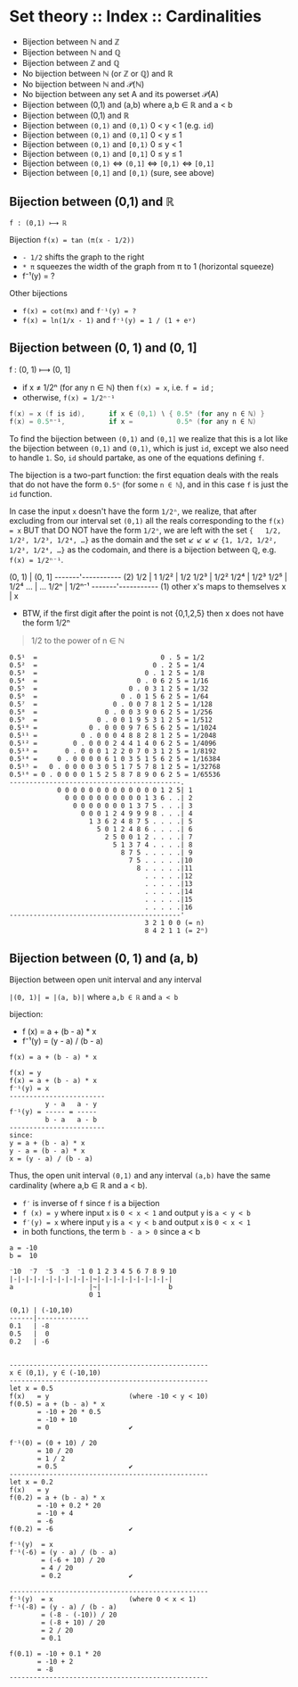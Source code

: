 # Set theory :: Index :: Cardinalities


- Bijection between ℕ and ℤ
- Bijection between ℕ and ℚ
- Bijection between ℤ and ℚ
- No bijection between ℕ (or ℤ or ℚ) and ℝ
- No bijection between ℕ and 𝒫(ℕ)
- No bijection between any set A and its powerset 𝒫(A)
- Bijection between (0,1) and (a,b) where a,b ∈ ℝ and a < b
- Bijection between (0,1) and ℝ
- Bijection between `(0,1)` and `(0,1)`   0 < y < 1     (e.g. `id`)
- Bijection between `(0,1)` and `(0,1]`   0 < y ≤ 1
- Bijection between `(0,1)` and `[0,1)`   0 ≤ y < 1
- Bijection between `(0,1)` and `[0,1]`   0 ≤ y ≤ 1
- Bijection between `(0,1)` <=> `(0,1]` <=> `[0,1)` <=> `[0,1]`
- Bijection between `[0,1]` and `[0,1)` (sure, see above)


## Bijection between (0,1) and ℝ

`f : (0,1) ⟼ ℝ`

Bijection `f(x) = tan (π(x - 1/2))`
- `- 1/2` shifts the graph to the right
- `* π`   squeezes the width of the graph from π to 1 (horizontal squeeze)
- f⁻¹(y) = ?

Other bijections
- `f(x) = cot(πx)` and `f⁻¹(y) = ?`
- `f(x) = ln(1/x - 1)` and `f⁻¹(y) = 1 / (1 + eʸ)`


## Bijection between (0, 1) and (0, 1]

f : (0, 1) ⟼ (0, 1]

- if x ≠ 1/2ⁿ (for any n ∈ ℕ) then `f(x) = x`, i.e. `f = id` ; 
- otherwise, `f(x) = 1/2ⁿ⁻¹`

```h
f(x) = x (f is id),      if x ∈ (0,1) ∖ { 0.5ⁿ (for any n ∈ ℕ) }          (1)
f(x) = 0.5ⁿ⁻¹,           if x =           0.5ⁿ (for any n ∈ ℕ)            (2)
```

To find the bijection between `(0,1)` and `(0,1]` we realize that this is a lot like the bijection between `(0,1)` and `(0,1)`, which is just `id`, except we also need to handle `1`. So, `id` should partake, as one of the equations defining `f`.

The bijection is a two-part function: the first equation deals with the reals that do not have the form `0.5ⁿ` (for some `n ∈ ℕ`), and in this case `f` is just the `id` function.

In case the input `x` doesn't have the form `1/2ⁿ`, 
we realize, that after excluding from our interval set `(0,1)` 
all the reals corresponding to the `f(x) = x` 
BUT that DO NOT have the form `1/2ⁿ`, 
we are left with the set 
`{   1/2, 1/2², 1/2³, 1/2⁴, …}` as the domain and the set 
    ↙    ↙    ↙     ↙
`{1, 1/2, 1/2², 1/2³, 1/2⁴, …}` as the codomain, 
and there is a bijection between ℚ, 
e.g. `f(x) = 1/2ⁿ⁻¹`.


(0, 1) | (0, 1]
-------'----------- (2)
1/2    | 1
1/2²   | 1/2
1/2³   | 1/2²
1/2⁴   | 1/2³
1/2⁵   | 1/2⁴
…      | …
1/2ⁿ   | 1/2ⁿ⁻¹
-------'----------- (1) other x's maps to themselves
x      | x



- BTW, if the first digit after the point is not
       {0,1,2,5} then x does not have the form 1/2ⁿ


> 1/2 to the power of n ∈ ℕ

```
0.5¹  =                               0 . 5 = 1/2
0.5²  =                             0 . 2 5 = 1/4
0.5³  =                           0 . 1 2 5 = 1/8
0.5⁴  =                         0 . 0 6 2 5 = 1/16
0.5⁵  =                       0 . 0 3 1 2 5 = 1/32
0.5⁶  =                     0 . 0 1 5 6 2 5 = 1/64
0.5⁷  =                   0 . 0 0 7 8 1 2 5 = 1/128
0.5⁸  =                 0 . 0 0 3 9 0 6 2 5 = 1/256
0.5⁹  =               0 . 0 0 1 9 5 3 1 2 5 = 1/512
0.5¹⁰ =             0 . 0 0 0 9 7 6 5 6 2 5 = 1/1024
0.5¹¹ =           0 . 0 0 0 4 8 8 2 8 1 2 5 = 1/2048
0.5¹² =         0 . 0 0 0 2 4 4 1 4 0 6 2 5 = 1/4096
0.5¹³ =       0 . 0 0 0 1 2 2 0 7 0 3 1 2 5 = 1/8192
0.5¹⁴ =     0 . 0 0 0 0 6 1 0 3 5 1 5 6 2 5 = 1/16384
0.5¹⁵ =   0 . 0 0 0 0 3 0 5 1 7 5 7 8 1 2 5 = 1/32768
0.5¹⁶ = 0 . 0 0 0 0 1 5 2 5 8 7 8 9 0 6 2 5 = 1/65536
-------------------------------------------.
            0 0 0 0 0 0 0 0 0 0 0 0 0 1 2 5| 1
              0 0 0 0 0 0 0 0 0 0 1 3 6 . .| 2
                0 0 0 0 0 0 0 1 3 7 5 . . .| 3
                  0 0 0 1 2 4 9 9 9 8 . . .| 4
                    1 3 6 2 4 8 7 5 . . . .| 5
                      5 0 1 2 4 8 6 . . . .| 6
                        2 5 0 0 1 2 . . . .| 7
                          5 1 3 7 4 . . . .| 8
                            8 7 5 . . . . .| 9
                              7 5 . . . . .|10
                                8 . . . . .|11
                                  . . . . .|12
                                  . . . . .|13
                                  . . . . .|14
                                  . . . . .|15
                                  . . . . .|16
-------------------------------------------'
                                  3 2 1 0 0 (= n)
                                  8 4 2 1 1 (= 2ⁿ)
```


## Bijection between (0, 1) and (a, b)

Bijection between open unit interval and any interval

`|(0, 1)| = |(a, b)|` where `a,b ∈ ℝ` and `a < b`

bijection:
- f  (x) = a + (b - a) * x
- f⁻¹(y) = (y - a) / (b - a)

```
f(x) = a + (b - a) * x

f(x) = y
f(x) = a + (b - a) * x
f⁻¹(y) = x
------------------------
         y - a   a - y
f⁻¹(y) = ----- = -----
         b - a   a - b
------------------------
since:
y = a + (b - a) * x
y - a = (b - a) * x
x = (y - a) / (b - a)
```


Thus, the open unit interval `(0,1)` and any interval `(a,b)` have the same cardinality (where a,b ∈ ℝ and a < b).

- `f′` is inverse of `f` since `f` is a bijection
- `f (x) = y` where input `x` is `0 < x < 1` and output `y` is `a < y < b`
- `f′(y) = x` where input `y` is `a < y < b` and output `x` is `0 < x < 1`
- in both functions, the term `b - a > 0` since a < b

```
a = -10
b =  10

⁻10  ⁻7  ⁻5  ⁻3  ⁻1 0 1 2 3 4 5 6 7 8 9 10
|-|-|-|-|-|-|-|-|-|-|~|-|-|-|-|-|-|-|-|-|
a                   |~|                 b
                    0 1

(0,1) | (-10,10)
------|-------------
0.1   | -8
0.5   |  0
0.2   | -6


--------------------------------------------------
x ∈ (0,1), y ∈ (-10,10)
--------------------------------------------------
let x = 0.5
f(x)   = y                    (where -10 < y < 10)
f(0.5) = a + (b - a) * x
       = -10 + 20 * 0.5
       = -10 + 10
       = 0                    ✔

f⁻¹(0) = (0 + 10) / 20
       = 10 / 20
       = 1 / 2
       = 0.5                  ✔
--------------------------------------------------
let x = 0.2
f(x)   = y
f(0.2) = a + (b - a) * x
       = -10 + 0.2 * 20
       = -10 + 4
       = -6
f(0.2) = -6                   ✔

f⁻¹(y)  = x
f⁻¹(-6) = (y - a) / (b - a)
        = (-6 + 10) / 20
        = 4 / 20
        = 0.2                 ✔

--------------------------------------------------
f⁻¹(y)  = x                   (where 0 < x < 1)
f⁻¹(-8) = (y - a) / (b - a)
        = (-8 - (-10)) / 20
        = (-8 + 10) / 20
        = 2 / 20
        = 0.1

f(0.1) = -10 + 0.1 * 20
       = -10 + 2
       = -8
--------------------------------------------------

```
